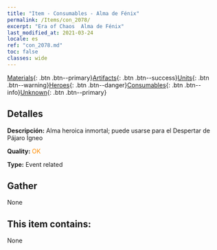 ```yaml
---
title: "Item - Consumables - Alma de Fénix"
permalink: /Items/con_2078/
excerpt: "Era of Chaos  Alma de Fénix"
last_modified_at: 2021-03-24
locale: es
ref: "con_2078.md"
toc: false
classes: wide
---
```

 [Materials](/es/Items/){: .btn .btn--primary}[Artifacts](/es/Items/Artifacts/){: .btn .btn--success}[Units](/es/Items/Units/){: .btn .btn--warning}[Heroes](/es/Items/Heroes/){: .btn .btn--danger}[Consumables](/es/Items/Consumables/){: .btn .btn--info}[Unknown](/es/Items/Unknown/){: .btn .btn--primary}

## Detalles
 **Descripción:** Alma heroica inmortal; puede usarse para el Despertar de Pájaro Ígneo

 **Quality:** <span style="color: #FF8C00">OK</span>

 **Type:** Event related

## Gather

  None

## This item contains:

  None

